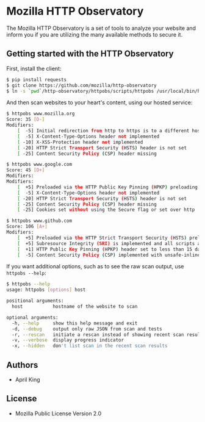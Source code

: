 # Mozilla HTTP Observatory

The Mozilla HTTP Observatory is a set of tools to analyze your website and inform you if you are utilizing the many available methods to secure it.

## Getting started with the HTTP Observatory

First, install the client:
```bash
$ pip install requests
$ git clone https://github.com/mozilla/http-observatory
$ ln -s `pwd`/http-observatory/httpobs/scripts/httpobs /usr/local/bin/httpobs
```

And then scan websites to your heart's content, using our hosted service:

```bash
$ httpobs www.mozilla.org
Score: 35 [D-]
Modifiers:
    [  -5] Initial redirection from http to https is to a different host, preventing HSTS
    [  -5] X-Content-Type-Options header not implemented
    [ -10] X-XSS-Protection header not implemented
    [ -20] HTTP Strict Transport Security (HSTS) header is not set
    [ -25] Content Security Policy (CSP) header missing

$ httpobs www.google.com
Score: 45 [D+]
Modifiers:
Modifiers:
    [  +5] Preloaded via the HTTP Public Key Pinning (HPKP) preloading process
    [  -5] X-Content-Type-Options header not implemented
    [ -20] HTTP Strict Transport Security (HSTS) header is not set
    [ -25] Content Security Policy (CSP) header missing
    [ -25] Cookies set without using the Secure flag or set over http

$ httpobs www.github.com
Score: 106 [A+]
Modifiers:
    [  +5] Preloaded via the HTTP Strict Transport Security (HSTS) preloading process
    [  +5] Subresource Integrity (SRI) is implemented and all scripts are loaded from a secure origin
    [  +1] HTTP Public Key Pinning (HPKP) header set to less than 15 days (1296000)
    [  -5] Content Security Policy (CSP) implemented with unsafe-inline inside style-src directive
```

If you want additional options, such as to see the raw scan output, use `httpobs --help`:

```bash
$ httpobs --help
usage: httpobs [options] host

positional arguments:
  host           hostname of the website to scan

optional arguments:
  -h, --help     show this help message and exit
  -d, --debug    output only raw JSON from scan and tests
  -r, --rescan   initiate a rescan instead of showing recent scan results
  -v, --verbose  display progress indicator
  -x, --hidden   don't list scan in the recent scan results
```

## Authors

* April King

## License

* Mozilla Public License Version 2.0
